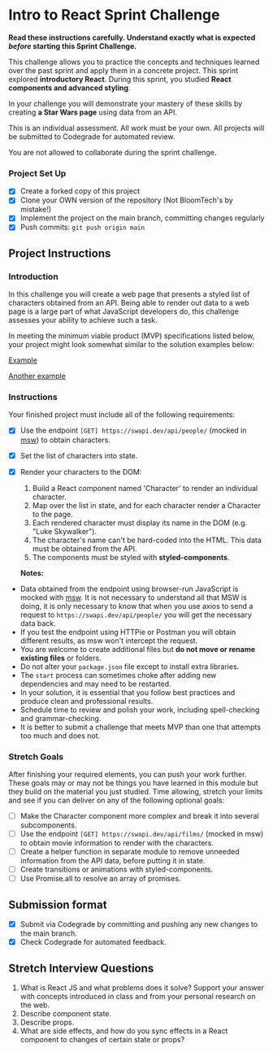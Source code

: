 # Intro to React Sprint Challenge

**Read these instructions carefully. Understand exactly what is expected _before_ starting this Sprint Challenge.**

This challenge allows you to practice the concepts and techniques learned over the past sprint and apply them in a concrete project. This sprint explored **introductory React**. During this sprint, you studied **React components and advanced styling**.

In your challenge you will demonstrate your mastery of these skills by creating **a Star Wars page** using data from an API.

This is an individual assessment. All work must be your own. All projects will be submitted to Codegrade for automated review.

You are not allowed to collaborate during the sprint challenge.

### Project Set Up

- [x] Create a forked copy of this project
- [x] Clone your OWN version of the repository (Not BloomTech's by mistake!)
- [x] Implement the project on the main branch, committing changes regularly
- [x] Push commits: `git push origin main`

## Project Instructions

### Introduction

In this challenge you will create a web page that presents a styled list of characters obtained from an API. Being able to render out data to a web page is a large part of what JavaScript developers do, this challenge assesses your ability to achieve such a task.

In meeting the minimum viable product (MVP) specifications listed below, your project might look somewhat similar to the solution examples below:

[Example](https://github.com/bloominstituteoftechnology/web-sprint-challenge-intro-to-react/blob/main/Assets/sample-screenshot.png)

[Another example](https://github.com/bloominstituteoftechnology/web-sprint-challenge-intro-to-react/blob/main/Assets/sample-screenshot2.png)

### Instructions

Your finished project must include all of the following requirements:

- [x] Use the endpoint `[GET] https://swapi.dev/api/people/` (mocked in [msw](https://github.com/mswjs/msw)) to obtain characters.
- [x] Set the list of characters into state.
- [x] Render your characters to the DOM:

  1. Build a React component named 'Character' to render an individual character.
  1. Map over the list in state, and for each character render a Character to the page.
  1. Each rendered character must display its name in the DOM (e.g. "Luke Skywalker").
  1. The character's name can't be hard-coded into the HTML. This data must be obtained from the API.
  1. The components must be styled with **styled-components**.

  **Notes:**

- Data obtained from the endpoint using browser-run JavaScript is mocked with [msw](https://github.com/mswjs/msw). It is not necessary to understand all that MSW is doing, it is only necessary to know that when you use axios to send a request to `https://swapi.dev/api/people/` you will get the necessary data back.
- If you test the endpoint using HTTPie or Postman you will obtain different results, as msw won't intercept the request.
- You are welcome to create additional files but **do not move or rename existing files** or folders.
- Do not alter your `package.json` file except to install extra libraries.
- The `start` process can sometimes choke after adding new dependencies and may need to be restarted.
- In your solution, it is essential that you follow best practices and produce clean and professional results.
- Schedule time to review and polish your work, including spell-checking and grammar-checking.
- It is better to submit a challenge that meets MVP than one that attempts too much and does not.

### Stretch Goals

After finishing your required elements, you can push your work further. These goals may or may not be things you have learned in this module but they build on the material you just studied. Time allowing, stretch your limits and see if you can deliver on any of the following optional goals:

- [ ] Make the Character component more complex and break it into several subcomponents.
- [ ] Use the endpoint `[GET] https://swapi.dev/api/films/` (mocked in msw) to obtain movie information to render with the characters.
- [ ] Create a helper function in separate module to remove unneeded information from the API data, before putting it in state.
- [ ] Create transitions or animations with styled-components.
- [ ] Use Promise.all to resolve an array of promises.

## Submission format

- [x] Submit via Codegrade by committing and pushing any new changes to the main branch.
- [x] Check Codegrade for automated feedback.

## Stretch Interview Questions

1. What is React JS and what problems does it solve? Support your answer with concepts introduced in class and from your personal research on the web.
1. Describe component state.
1. Describe props.
1. What are side effects, and how do you sync effects in a React component to changes of certain state or props?
